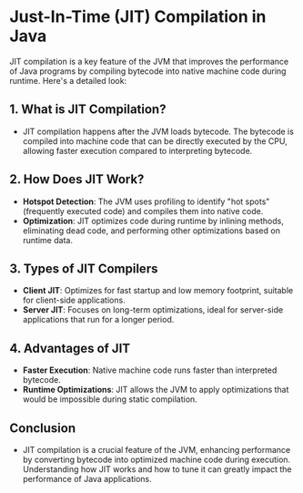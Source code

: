 # Just-In-Time (JIT) Compilation in Java

JIT compilation is a key feature of the JVM that improves the performance of Java programs by compiling bytecode into native machine code during runtime. Here's a detailed look:

## 1. **What is JIT Compilation?**
   - JIT compilation happens after the JVM loads bytecode. The bytecode is compiled into machine code that can be directly executed by the CPU, allowing faster execution compared to interpreting bytecode.

## 2. **How Does JIT Work?**
   - **Hotspot Detection**: The JVM uses profiling to identify "hot spots" (frequently executed code) and compiles them into native code.
   - **Optimization**: JIT optimizes code during runtime by inlining methods, eliminating dead code, and performing other optimizations based on runtime data.

## 3. **Types of JIT Compilers**
   - **Client JIT**: Optimizes for fast startup and low memory footprint, suitable for client-side applications.
   - **Server JIT**: Focuses on long-term optimizations, ideal for server-side applications that run for a longer period.

## 4. **Advantages of JIT**
   - **Faster Execution**: Native machine code runs faster than interpreted bytecode.
   - **Runtime Optimizations**: JIT allows the JVM to apply optimizations that would be impossible during static compilation.

## Conclusion
   - JIT compilation is a crucial feature of the JVM, enhancing performance by converting bytecode into optimized machine code during execution. Understanding how JIT works and how to tune it can greatly impact the performance of Java applications.
